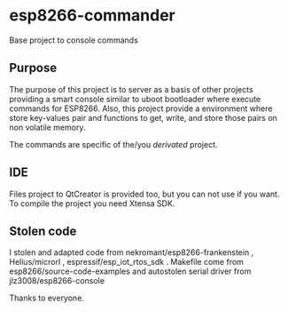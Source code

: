 # esp8266-commander
Base project to console commands

## Purpose

The purpose of this project is to server as a basis of other projects providing a smart console
similar to uboot bootloader where execute commands for ESP8266. Also, this project provide a environment
where store key-values pair and functions to get, write, and store those pairs on non volatile memory.

The commands are specific of the/you *derivated* project.

## IDE

Files project to QtCreator is provided too, but you can not use if you want. To compile the project
you need Xtensa SDK.

## Stolen code

I stolen and adapted code from nekromant/esp8266-frankenstein , Helius/microrl , espressif/esp_iot_rtos_sdk .
Makefile come from esp8266/source-code-examples and autostolen serial driver from jlz3008/esp8266-console

Thanks to everyone.

